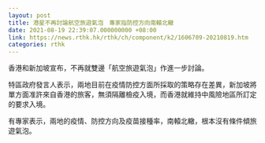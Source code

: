 ```yaml
---
layout: post
title: 港星不再討論航空旅遊氣泡　專家指防控方向南轅北轍
date: 2021-08-19 22:39:07.000000000 +08:00
link: https://news.rthk.hk/rthk/ch/component/k2/1606709-20210819.htm
categories: rthk
---
```


香港和新加坡宣布，不再就雙邊「航空旅遊氣泡」作進一步討論。

特區政府發言人表示，兩地目前在疫情防控方面所採取的策略存在差異，新加坡將單方面准許來自香港的旅客，無須隔離檢疫入境，而香港就維持中風險地區所訂定的要求入境。

有專家表示，兩地的疫情、防控方向及疫苗接種率，南轅北轍，根本沒有條件傾旅遊氣泡。

